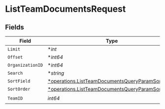 # ListTeamDocumentsRequest


## Fields

| Field                                                                                                               | Type                                                                                                                | Required                                                                                                            | Description                                                                                                         |
| ------------------------------------------------------------------------------------------------------------------- | ------------------------------------------------------------------------------------------------------------------- | ------------------------------------------------------------------------------------------------------------------- | ------------------------------------------------------------------------------------------------------------------- |
| `Limit`                                                                                                             | **int*                                                                                                              | :heavy_minus_sign:                                                                                                  | N/A                                                                                                                 |
| `Offset`                                                                                                            | **int64*                                                                                                            | :heavy_minus_sign:                                                                                                  | N/A                                                                                                                 |
| `OrganizationID`                                                                                                    | **int64*                                                                                                            | :heavy_minus_sign:                                                                                                  | N/A                                                                                                                 |
| `Search`                                                                                                            | **string*                                                                                                           | :heavy_minus_sign:                                                                                                  | N/A                                                                                                                 |
| `SortField`                                                                                                         | [*operations.ListTeamDocumentsQueryParamSortField](../../models/operations/listteamdocumentsqueryparamsortfield.md) | :heavy_minus_sign:                                                                                                  | N/A                                                                                                                 |
| `SortOrder`                                                                                                         | [*operations.ListTeamDocumentsQueryParamSortOrder](../../models/operations/listteamdocumentsqueryparamsortorder.md) | :heavy_minus_sign:                                                                                                  | N/A                                                                                                                 |
| `TeamID`                                                                                                            | *int64*                                                                                                             | :heavy_check_mark:                                                                                                  | N/A                                                                                                                 |